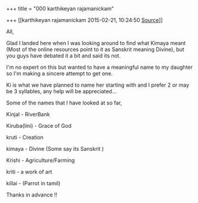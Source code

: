 +++
title = "000 karthikeyan rajamanickam"

+++
[[karthikeyan rajamanickam	2015-02-21, 10:24:50 [Source](https://groups.google.com/g/samskrita/c/xfKGfVWqNiw)]]



All,

  

Glad I landed here when I was looking around to find what Kimaya meant (Most of the online resources point to it as Sanskrit meaning Divine), but you guys have debated it a bit and said its not.

  

I'm no expert on this but wanted to have a meaningful name to my daughter so I'm making a sincere attempt to get one.

  

Ki is what we have planned to name her starting with and I prefer 2 or may be 3 syllables, any help will be appreciated...

  

Some of the names that I have looked at so far,

  

Kinjal    - RiverBank

Kiruba(lini) - Grace of God

kruti     - Creation

kimaya   - Divine (Some say its Sanskrit )

Krishi    - Agriculture/Farming

kriti      - a work of art

killai     - (Parrot in tamil)

  

Thanks in advance !!

